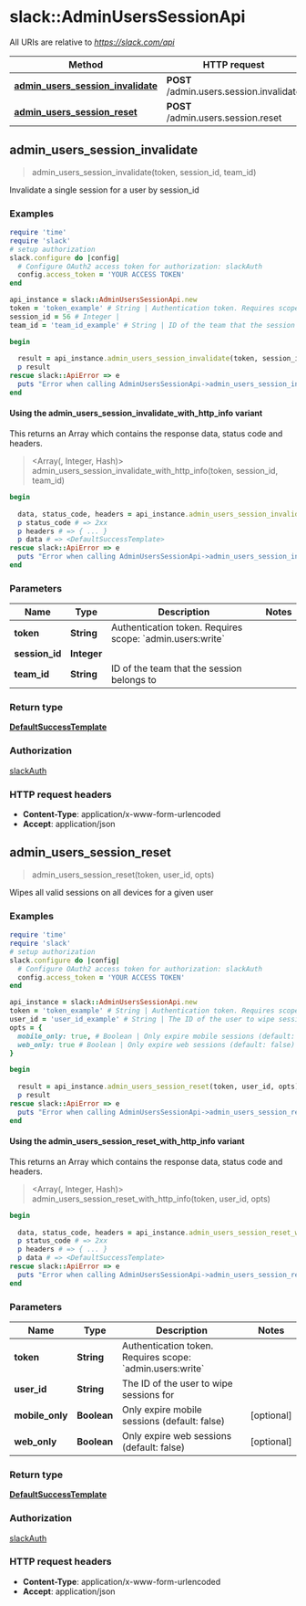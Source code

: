 # slack::AdminUsersSessionApi

All URIs are relative to *https://slack.com/api*

| Method | HTTP request | Description |
| ------ | ------------ | ----------- |
| [**admin_users_session_invalidate**](AdminUsersSessionApi.md#admin_users_session_invalidate) | **POST** /admin.users.session.invalidate |  |
| [**admin_users_session_reset**](AdminUsersSessionApi.md#admin_users_session_reset) | **POST** /admin.users.session.reset |  |


## admin_users_session_invalidate

> <DefaultSuccessTemplate> admin_users_session_invalidate(token, session_id, team_id)



Invalidate a single session for a user by session_id

### Examples

```ruby
require 'time'
require 'slack'
# setup authorization
slack.configure do |config|
  # Configure OAuth2 access token for authorization: slackAuth
  config.access_token = 'YOUR ACCESS TOKEN'
end

api_instance = slack::AdminUsersSessionApi.new
token = 'token_example' # String | Authentication token. Requires scope: `admin.users:write`
session_id = 56 # Integer | 
team_id = 'team_id_example' # String | ID of the team that the session belongs to

begin
  
  result = api_instance.admin_users_session_invalidate(token, session_id, team_id)
  p result
rescue slack::ApiError => e
  puts "Error when calling AdminUsersSessionApi->admin_users_session_invalidate: #{e}"
end
```

#### Using the admin_users_session_invalidate_with_http_info variant

This returns an Array which contains the response data, status code and headers.

> <Array(<DefaultSuccessTemplate>, Integer, Hash)> admin_users_session_invalidate_with_http_info(token, session_id, team_id)

```ruby
begin
  
  data, status_code, headers = api_instance.admin_users_session_invalidate_with_http_info(token, session_id, team_id)
  p status_code # => 2xx
  p headers # => { ... }
  p data # => <DefaultSuccessTemplate>
rescue slack::ApiError => e
  puts "Error when calling AdminUsersSessionApi->admin_users_session_invalidate_with_http_info: #{e}"
end
```

### Parameters

| Name | Type | Description | Notes |
| ---- | ---- | ----------- | ----- |
| **token** | **String** | Authentication token. Requires scope: &#x60;admin.users:write&#x60; |  |
| **session_id** | **Integer** |  |  |
| **team_id** | **String** | ID of the team that the session belongs to |  |

### Return type

[**DefaultSuccessTemplate**](DefaultSuccessTemplate.md)

### Authorization

[slackAuth](../README.md#slackAuth)

### HTTP request headers

- **Content-Type**: application/x-www-form-urlencoded
- **Accept**: application/json


## admin_users_session_reset

> <DefaultSuccessTemplate> admin_users_session_reset(token, user_id, opts)



Wipes all valid sessions on all devices for a given user

### Examples

```ruby
require 'time'
require 'slack'
# setup authorization
slack.configure do |config|
  # Configure OAuth2 access token for authorization: slackAuth
  config.access_token = 'YOUR ACCESS TOKEN'
end

api_instance = slack::AdminUsersSessionApi.new
token = 'token_example' # String | Authentication token. Requires scope: `admin.users:write`
user_id = 'user_id_example' # String | The ID of the user to wipe sessions for
opts = {
  mobile_only: true, # Boolean | Only expire mobile sessions (default: false)
  web_only: true # Boolean | Only expire web sessions (default: false)
}

begin
  
  result = api_instance.admin_users_session_reset(token, user_id, opts)
  p result
rescue slack::ApiError => e
  puts "Error when calling AdminUsersSessionApi->admin_users_session_reset: #{e}"
end
```

#### Using the admin_users_session_reset_with_http_info variant

This returns an Array which contains the response data, status code and headers.

> <Array(<DefaultSuccessTemplate>, Integer, Hash)> admin_users_session_reset_with_http_info(token, user_id, opts)

```ruby
begin
  
  data, status_code, headers = api_instance.admin_users_session_reset_with_http_info(token, user_id, opts)
  p status_code # => 2xx
  p headers # => { ... }
  p data # => <DefaultSuccessTemplate>
rescue slack::ApiError => e
  puts "Error when calling AdminUsersSessionApi->admin_users_session_reset_with_http_info: #{e}"
end
```

### Parameters

| Name | Type | Description | Notes |
| ---- | ---- | ----------- | ----- |
| **token** | **String** | Authentication token. Requires scope: &#x60;admin.users:write&#x60; |  |
| **user_id** | **String** | The ID of the user to wipe sessions for |  |
| **mobile_only** | **Boolean** | Only expire mobile sessions (default: false) | [optional] |
| **web_only** | **Boolean** | Only expire web sessions (default: false) | [optional] |

### Return type

[**DefaultSuccessTemplate**](DefaultSuccessTemplate.md)

### Authorization

[slackAuth](../README.md#slackAuth)

### HTTP request headers

- **Content-Type**: application/x-www-form-urlencoded
- **Accept**: application/json

